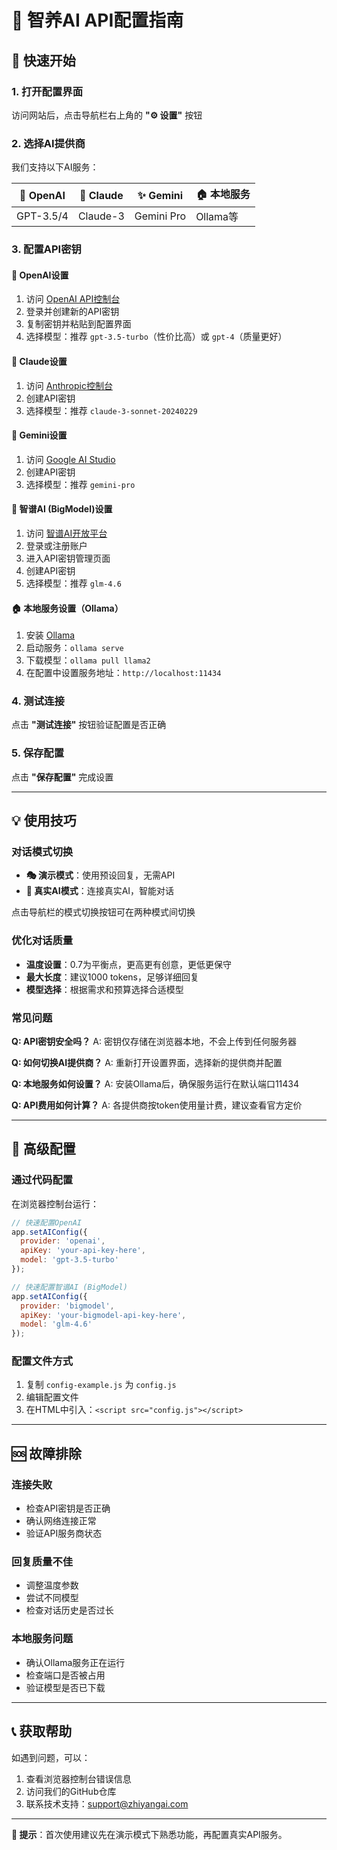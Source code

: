 # 🤖 智养AI API配置指南

## 🚀 快速开始

### 1. 打开配置界面
访问网站后，点击导航栏右上角的 **"⚙️ 设置"** 按钮

### 2. 选择AI提供商
我们支持以下AI服务：

| 🤖 OpenAI | 🧠 Claude | ✨ Gemini | 🏠 本地服务 |
|-----------|-----------|-----------|-------------|
| GPT-3.5/4 | Claude-3 | Gemini Pro | Ollama等 |

### 3. 配置API密钥

#### 🔑 OpenAI设置
1. 访问 [OpenAI API控制台](https://platform.openai.com/api-keys)
2. 登录并创建新的API密钥
3. 复制密钥并粘贴到配置界面
4. 选择模型：推荐 `gpt-3.5-turbo`（性价比高）或 `gpt-4`（质量更好）

#### 🔑 Claude设置
1. 访问 [Anthropic控制台](https://console.anthropic.com/)
2. 创建API密钥
3. 选择模型：推荐 `claude-3-sonnet-20240229`

#### 🔑 Gemini设置
1. 访问 [Google AI Studio](https://makersuite.google.com/app/apikey)
2. 创建API密钥
3. 选择模型：推荐 `gemini-pro`

#### 🚀 智谱AI (BigModel)设置
1. 访问 [智谱AI开放平台](https://open.bigmodel.cn/)
2. 登录或注册账户
3. 进入API密钥管理页面
4. 创建API密钥
5. 选择模型：推荐 `glm-4.6`

#### 🏠 本地服务设置（Ollama）
1. 安装 [Ollama](https://ollama.ai/)
2. 启动服务：`ollama serve`
3. 下载模型：`ollama pull llama2`
4. 在配置中设置服务地址：`http://localhost:11434`

### 4. 测试连接
点击 **"测试连接"** 按钮验证配置是否正确

### 5. 保存配置
点击 **"保存配置"** 完成设置

---

## 💡 使用技巧

### 对话模式切换
- **🎭 演示模式**：使用预设回复，无需API
- **🤖 真实AI模式**：连接真实AI，智能对话

点击导航栏的模式切换按钮可在两种模式间切换

### 优化对话质量
- **温度设置**：0.7为平衡点，更高更有创意，更低更保守
- **最大长度**：建议1000 tokens，足够详细回复
- **模型选择**：根据需求和预算选择合适模型

### 常见问题

**Q: API密钥安全吗？**
A: 密钥仅存储在浏览器本地，不会上传到任何服务器

**Q: 如何切换AI提供商？**
A: 重新打开设置界面，选择新的提供商并配置

**Q: 本地服务如何设置？**
A: 安装Ollama后，确保服务运行在默认端口11434

**Q: API费用如何计算？**
A: 各提供商按token使用量计费，建议查看官方定价

---

## 🔧 高级配置

### 通过代码配置
在浏览器控制台运行：
```javascript
// 快速配置OpenAI
app.setAIConfig({
  provider: 'openai',
  apiKey: 'your-api-key-here',
  model: 'gpt-3.5-turbo'
});

// 快速配置智谱AI (BigModel)
app.setAIConfig({
  provider: 'bigmodel',
  apiKey: 'your-bigmodel-api-key-here',
  model: 'glm-4.6'
});
```

### 配置文件方式
1. 复制 `config-example.js` 为 `config.js`
2. 编辑配置文件
3. 在HTML中引入：`<script src="config.js"></script>`

---

## 🆘 故障排除

### 连接失败
- 检查API密钥是否正确
- 确认网络连接正常
- 验证API服务商状态

### 回复质量不佳
- 调整温度参数
- 尝试不同模型
- 检查对话历史是否过长

### 本地服务问题
- 确认Ollama服务正在运行
- 检查端口是否被占用
- 验证模型是否已下载

---

## 📞 获取帮助

如遇到问题，可以：
1. 查看浏览器控制台错误信息
2. 访问我们的GitHub仓库
3. 联系技术支持：support@zhiyangai.com

---

**💬 提示**：首次使用建议先在演示模式下熟悉功能，再配置真实API服务。